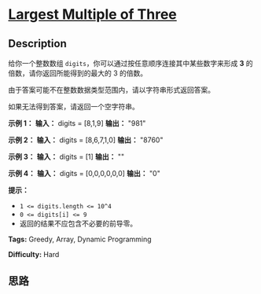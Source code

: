 # [Largest Multiple of Three][title]

## Description

给你一个整数数组 `digits`，你可以通过按任意顺序连接其中某些数字来形成 **3** 的倍数，请你返回所能得到的最大的 3 的倍数。

由于答案可能不在整数数据类型范围内，请以字符串形式返回答案。

如果无法得到答案，请返回一个空字符串。



**示例 1：**
            **输入：** digits = [8,1,9]    **输出：** "981"    

**示例 2：**
            **输入：** digits = [8,6,7,1,0]    **输出：** "8760"    

**示例 3：**
            **输入：** digits = [1]    **输出：** ""    

**示例 4：**
            **输入：** digits = [0,0,0,0,0,0]    **输出：** "0"    



**提示：**

  * `1 <= digits.length <= 10^4`
  * `0 <= digits[i] <= 9`
  * 返回的结果不应包含不必要的前导零。


**Tags:** Greedy, Array, Dynamic Programming

**Difficulty:** Hard

## 思路

[title]: https://leetcode-cn.com/problems/largest-multiple-of-three
